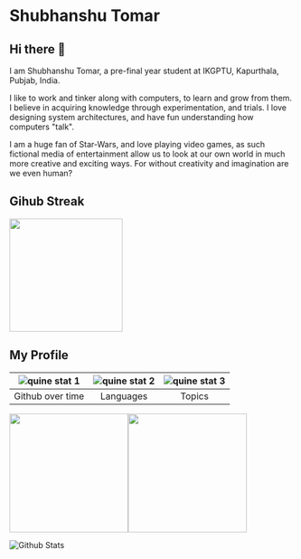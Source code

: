 # Shubhanshu Tomar

## Hi there 👋

I am Shubhanshu Tomar, a pre-final year student at IKGPTU,
Kapurthala, Pubjab, India.

I like to work and tinker along with computers, to learn
and grow from them. I believe in acquiring knowledge through
experimentation, and trials. I love designing system architectures,
and have fun understanding how computers "talk".

I am a huge fan of Star-Wars, and love playing video games,
as such fictional media of entertainment allow us to look
at our own world in much more creative and exciting ways. For
without creativity and imagination are we even human?

## Gihub Streak

<img height="200em"  src="https://github-readme-streak-stats.herokuapp.com/?user=tomshoo&show_icons=true&theme=algolia&border=true"></img>

## My Profile

|![quine stat 1](https://stats.quine.sh/tomshoo/github?theme=dark)|![quine stat 2](https://stats.quine.sh/tomshoo/languages-over-time?theme=dark)|![quine stat 3](https://stats.quine.sh/tomshoo/topics-over-time?theme=dark)|
|:-:|:-:|:-:|
|Github over time|Languages|Topics|

<img height="210em"  src="https://github-readme-stats-eight-theta.vercel.app/api?username=tomshoo&show_icons=true&theme=algolia&include_all_commits=true&count_private=true" /><img height="210em"  src="https://github-readme-stats-eight-theta.vercel.app/api/top-langs/?username=tomshoo&layout=compact&langs_count=8&theme=algolia"/>

![Github Stats](https://visitcount.itsvg.in/api?id=tomshoo&icon=0&color=0)

